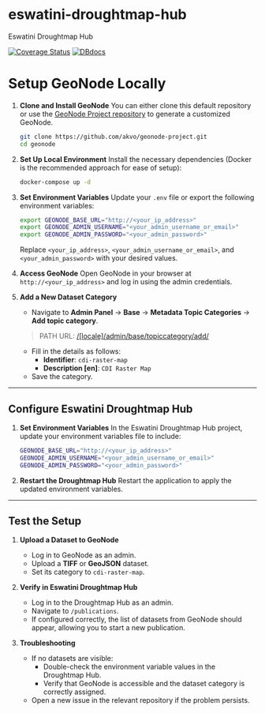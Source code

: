 # eswatini-droughtmap-hub

Eswatini Droughtmap Hub

[![Coverage Status](https://coveralls.io/repos/github/akvo/eswatini-droughtmap-hub/badge.svg?branch=main)](https://coveralls.io/github/akvo/eswatini-droughtmap-hub?branch=main) [![DBdocs](https://img.shields.io/website?url=http%3A%2F%2Fdbdocs.io%2Fakvo%2Feswatini-droughtmap-hub&style=flat&logo=docsdotrs&logoColor=%23fff&label=dbdocs&labelColor=%230246cc&color=%235e5e5e&link=http%3A%2F%2Fdbdocs.io%2Fakvo%2Feswatini-droughtmap-hub)](https://dbdocs.io/akvo/eswatini-droughtmap-hub)

# **Setup GeoNode Locally**

1. **Clone and Install GeoNode**
   You can either clone this default repository or use the [GeoNode Project repository](https://github.com/GeoNode/geonode-project) to generate a customized GeoNode.

   ```bash
   git clone https://github.com/akvo/geonode-project.git
   cd geonode
   ```

2. **Set Up Local Environment**
   Install the necessary dependencies (Docker is the recommended approach for ease of setup):

   ```bash
   docker-compose up -d
   ```

3. **Set Environment Variables**
   Update your `.env` file or export the following environment variables:

   ```bash
   export GEONODE_BASE_URL="http://<your_ip_address>"
   export GEONODE_ADMIN_USERNAME="<your_admin_username_or_email>"
   export GEONODE_ADMIN_PASSWORD="<your_admin_password>"
   ```

   Replace `<your_ip_address>`, `<your_admin_username_or_email>`, and `<your_admin_password>` with your desired values.

4. **Access GeoNode**
   Open GeoNode in your browser at `http://<your_ip_address>` and log in using the admin credentials.

5. **Add a New Dataset Category**
   - Navigate to **Admin Panel** → **Base** → **Metadata Topic Categories** → **Add topic category**.
    > PATH URL: [/[locale]/admin/base/topiccategory/add/](/admin/base/topiccategory/add/)
   - Fill in the details as follows:
     - **Identifier**: `cdi-raster-map`
     - **Description [en]**: `CDI Raster Map`
   - Save the category.

---

## **Configure Eswatini Droughtmap Hub**

1. **Set Environment Variables**
   In the Eswatini Droughtmap Hub project, update your environment variables file to include:

   ```bash
   GEONODE_BASE_URL="http://<your_ip_address>"
   GEONODE_ADMIN_USERNAME="<your_admin_username_or_email>"
   GEONODE_ADMIN_PASSWORD="<your_admin_password>"
   ```

2. **Restart the Droughtmap Hub**
   Restart the application to apply the updated environment variables.

---

## **Test the Setup**

1. **Upload a Dataset to GeoNode**

   - Log in to GeoNode as an admin.
   - Upload a **TIFF** or **GeoJSON** dataset.
   - Set its category to `cdi-raster-map`.

2. **Verify in Eswatini Droughtmap Hub**

   - Log in to the Droughtmap Hub as an admin.
   - Navigate to `/publications`.
   - If configured correctly, the list of datasets from GeoNode should appear, allowing you to start a new publication.

3. **Troubleshooting**
   - If no datasets are visible:
     - Double-check the environment variable values in the Droughtmap Hub.
     - Verify that GeoNode is accessible and the dataset category is correctly assigned.
   - Open a new issue in the relevant repository if the problem persists.
